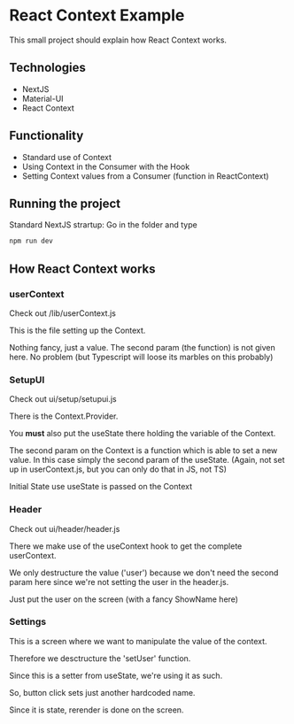 # React Context Example

This small project should explain how React Context works.

## Technologies

- NextJS
- Material-UI
- React Context

## Functionality

- Standard use of Context
- Using Context in the Consumer with the Hook
- Setting Context values from a Consumer (function in ReactContext)

## Running the project

Standard NextJS strartup:
Go in the folder and type

```bash
npm run dev
```

## How React Context works

### userContext
Check out /lib/userContext.js

This is the file setting up the Context.

Nothing fancy, just a value. The second param 
(the function) is not given here. 
No problem (but Typescript will loose its marbles on this probably)

### SetupUI

Check out ui/setup/setupui.js

There is the Context.Provider.

You **must** also put the useState there holding the variable of the Context.

The second param on the Context is a function which is able to set a new value. 
In this case simply the second param of the useState.
(Again, not set up in userContext.js, but you can only do that in JS, not TS)

Initial State use useState is passed on the Context

### Header
Check out ui/header/header.js

There we make use of the useContext hook to get 
the complete userContext. 

We only destructure the value ('user') because we 
don't need the second param here since we're not
setting the user in the header.js.

Just put the user on the screen 
(with a fancy ShowName here)

### Settings
This is a screen where we want to manipulate the
value of the context. 

Therefore we desctructure the 'setUser' function.

Since this is a setter from useState, we're using
it as such. 

So, button click sets just another hardcoded
name. 

Since it is state, rerender is done on the screen.


